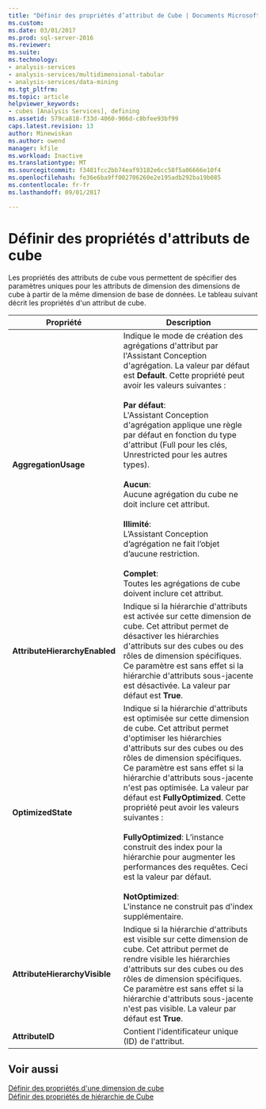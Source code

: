 ```yaml
---
title: "Définir des propriétés d’attribut de Cube | Documents Microsoft"
ms.custom: 
ms.date: 03/01/2017
ms.prod: sql-server-2016
ms.reviewer: 
ms.suite: 
ms.technology:
- analysis-services
- analysis-services/multidimensional-tabular
- analysis-services/data-mining
ms.tgt_pltfrm: 
ms.topic: article
helpviewer_keywords:
- cubes [Analysis Services], defining
ms.assetid: 579ca818-f33d-4060-906d-c8bfee93bf99
caps.latest.revision: 13
author: Minewiskan
ms.author: owend
manager: kfile
ms.workload: Inactive
ms.translationtype: MT
ms.sourcegitcommit: f3481fcc2bb74eaf93182e6cc58f5a06666e10f4
ms.openlocfilehash: fe36e6ba9ff002706260e2e195adb292ba19b085
ms.contentlocale: fr-fr
ms.lasthandoff: 09/01/2017

---
```

# <a name="define-cube-attribute-properties"></a>Définir des propriétés d'attributs de cube
  Les propriétés des attributs de cube vous permettent de spécifier des paramètres uniques pour les attributs de dimension des dimensions de cube à partir de la même dimension de base de données. Le tableau suivant décrit les propriétés d'un attribut de cube.  
  
|Propriété|Description|  
|--------------|-----------------|  
|**AggregationUsage**|Indique le mode de création des agrégations d'attribut par l'Assistant Conception d'agrégation. La valeur par défaut est **Default**. Cette propriété peut avoir les valeurs suivantes :<br /><br /> **Par défaut**:<br />                    L'Assistant Conception d'agrégation applique une règle par défaut en fonction du type d'attribut (Full pour les clés, Unrestricted pour les autres types).<br /><br /> **Aucun**:<br />                    Aucune agrégation du cube ne doit inclure cet attribut.<br /><br /> **Illimité**:<br />                    L’Assistant Conception d’agrégation ne fait l’objet d’aucune restriction.<br /><br /> **Complet**:<br />                    Toutes les agrégations de cube doivent inclure cet attribut.|  
|**AttributeHierarchyEnabled**|Indique si la hiérarchie d'attributs est activée sur cette dimension de cube. Cet attribut permet de désactiver les hiérarchies d'attributs sur des cubes ou des rôles de dimension spécifiques. Ce paramètre est sans effet si la hiérarchie d'attributs sous-jacente est désactivée. La valeur par défaut est **True**.|  
|**OptimizedState**|Indique si la hiérarchie d'attributs est optimisée sur cette dimension de cube. Cet attribut permet d'optimiser les hiérarchies d'attributs sur des cubes ou des rôles de dimension spécifiques. Ce paramètre est sans effet si la hiérarchie d'attributs sous-jacente n'est pas optimisée. La valeur par défaut est **FullyOptimized**. Cette propriété peut avoir les valeurs suivantes :<br /><br /> **FullyOptimized**: L’instance construit des index pour la hiérarchie pour augmenter les performances des requêtes. Ceci est la valeur par défaut.<br /><br /> **NotOptimized**:<br />                    L'instance ne construit pas d'index supplémentaire.|  
|**AttributeHierarchyVisible**|Indique si la hiérarchie d'attributs est visible sur cette dimension de cube. Cet attribut permet de rendre visible les hiérarchies d'attributs sur des cubes ou des rôles de dimension spécifiques. Ce paramètre est sans effet si la hiérarchie d'attributs sous-jacente n'est pas visible. La valeur par défaut est **True**.|  
|**AttributeID**|Contient l'identificateur unique (ID) de l'attribut.|  
  
## <a name="see-also"></a>Voir aussi  
 [Définir des propriétés d'une dimension de cube](../../analysis-services/multidimensional-models/define-cube-dimension-properties.md)   
 [Définir des propriétés de hiérarchie de Cube](../../analysis-services/multidimensional-models/define-cube-hierarchy-properties.md)  
  
  

